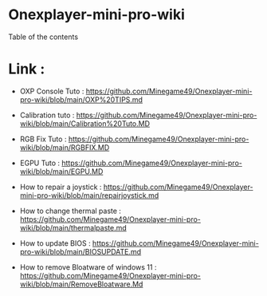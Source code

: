 # Onexplayer-mini-pro-wiki
Table of the contents

# Link : 

- OXP Console Tuto : https://github.com/Minegame49/Onexplayer-mini-pro-wiki/blob/main/OXP%20TIPS.md

- Calibration tuto : https://github.com/Minegame49/Onexplayer-mini-pro-wiki/blob/main/Calibration%20Tuto.MD

- RGB Fix Tuto : https://github.com/Minegame49/Onexplayer-mini-pro-wiki/blob/main/RGBFIX.MD

- EGPU Tuto : https://github.com/Minegame49/Onexplayer-mini-pro-wiki/blob/main/EGPU.MD

- How to repair a joystick : https://github.com/Minegame49/Onexplayer-mini-pro-wiki/blob/main/repairjoystick.md

- How to change thermal paste : https://github.com/Minegame49/Onexplayer-mini-pro-wiki/blob/main/thermalpaste.md

- How to update BIOS : https://github.com/Minegame49/Onexplayer-mini-pro-wiki/blob/main/BIOSUPDATE.md

- How to remove Bloatware of windows 11 : https://github.com/Minegame49/Onexplayer-mini-pro-wiki/blob/main/RemoveBloatware.Md
